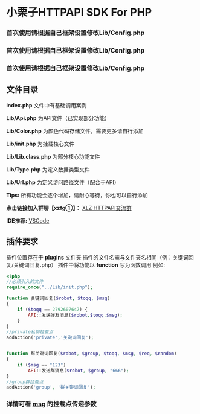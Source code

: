 # 小栗子HTTPAPI SDK For PHP

### 首次使用请根据自己框架设置修改**Lib/Config.php**

### 首次使用请根据自己框架设置修改**Lib/Config.php**

### 首次使用请根据自己框架设置修改**Lib/Config.php**

## 文件目录

**index.php** 文件中有基础调用案例

**Lib/Api.php** 为API文件（已实现部分功能）

**Lib/Color.php** 为颜色代码存储文件，需要更多请自行添加

**Lib/init.php** 为挂载核心文件

**Lib/Lib.class.php** 为部分核心功能文件

**Lib/Type.php** 为定义数据类型文件

**Lib/Url.php** 为定义访问路径文件（配合于API）

**Tips:** 所有功能会逐个增加，请耐心等待，你也可以自行添加

**点击链接加入群聊【xzfg①】：** [XLZ HTTPAPI交流群](https://jq.qq.com/?_wv=1027&k=zO0diIft)

**IDE推荐:** [VSCode](https://code.visualstudio.com/)

## 插件要求
插件位置存在于 **plugins** 文件夹
插件的文件名需与文件夹名相同（例：关键词回复/关键词回复.php）
插件中将功能以 **function** 写为函数调用
例如:
```php
<?php
//必须引入的文件
require_once("../Lib/init.php");

function 关键词回复($robot, $toqq, $msg)
{
    if ($toqq == 2792607647) {
        API::发送好友消息($robot,$toqq,$msg);
    }
}
//private私聊挂载点
addAction('private','关键词回复');


function 群关键词回复($robot, $group, $toqq, $msg, $req, $random)
{
    if ($msg == "123")
        API::发送群消息($robot, $group, "666");
}
//group群挂载点
addAction('group', '群关键词回复');
```
### 详情可看 [msg](./msg/index.php) 的挂载点传递参数

